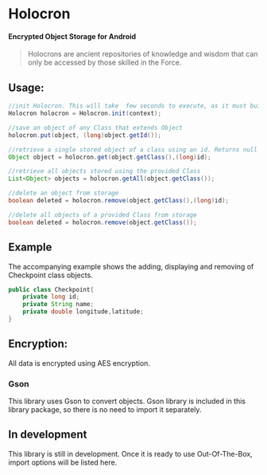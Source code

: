 # Holocron
<h4>Encrypted Object Storage for Android</h4>
<blockquote>Holocrons are ancient repositories of knowledge and wisdom that can only be accessed by those skilled in the Force.</blockquote>

## Usage:

```java
//init Holocron. This will take  few seconds to execute, as it must build encryption resources.
Holocron holocron = Holocron.init(context);

//save an object of any Class that extends Object
holocron.put(object, (long)object.getId());

//retrieve a single stored object of a class using an id. Returns null if no object matches both class and id
Object object = holocron.get(object.getClass(),(long)id);

//retrieve all objects stored using the provided Class
List<Object> objects = holocron.getAll(object.getClass());

//delete an object from storage
boolean deleted = holocron.remove(object.getClass(),(long)id);

//delete all objects of a provided Class from storage
boolean deleted = holocron.remove(object.getClass());

```

## Example
The accompanying example shows the adding, displaying and removing of Checkpoint class objects.

```java
public class Checkpoint{
    private long id;
    private String name;
    private double longitude,latitude;
}
```

## Encryption:

All data is encrypted using AES encryption.

### Gson

This library uses Gson to convert objects. Gson library is included in this library package, so there is no need to import it separately.


## In development
This library is still in development. Once it is ready to use Out-Of-The-Box, import options will be listed here.
